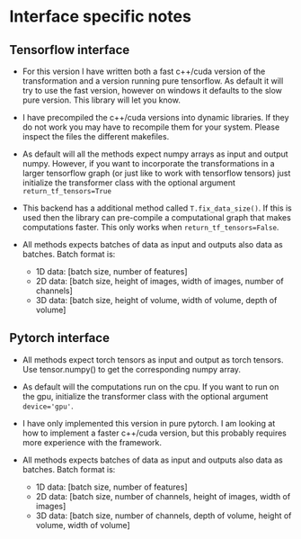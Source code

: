 # Interface specific notes

## Tensorflow interface
* For this version I have written both a fast c++/cuda version of the transformation
  and a version running pure tensorflow. As default it will try to use the fast
  version, however on windows it defaults to the slow pure version. This library
  will let you know.
  
* I have precompiled the c++/cuda versions into dynamic libraries. If they do not
  work you may have to recompile them for your system. Please inspect the files
  the different makefiles.

* As default will all the methods expect numpy arrays as input and output numpy.
  However, if you want to incorporate the transformations in a larger tensorflow
  graph (or just like to work with tensorflow tensors) just initialize the 
  transformer class with the optional argument `return_tf_tensors=True`

* This backend has a additional method called `T.fix_data_size()`. If this is used
  then the library can pre-compile a computational graph that makes computations
  faster. This only works when `return_tf_tensors=False`.

* All methods expects batches of data as input and outputs also data as batches.
  Batch format is:
  * 1D data: [batch size, number of features]
  * 2D data: [batch size, height of images, width of images, number of channels]
  * 3D data: [batch size, height of volume, width of volume, depth of volume]
  
## Pytorch interface
* All methods expect torch tensors as input and output as torch tensors. Use
  tensor.numpy() to get the corresponding numpy array.

* As default will the computations run on the cpu. If you want to run on the
  gpu, initialize the transformer class with the optional argument
  `device='gpu'`.
  
* I have only implemented this version in pure pytorch. I am looking at how to
  implement a faster c++/cuda version, but this probably requires more experience
  with the framework.
  
* All methods expects batches of data as input and outputs also data as batches.
  Batch format is:
  * 1D data: [batch size, number of features]
  * 2D data: [batch size, number of channels, height of images, width of images]
  * 3D data: [batch size, number of channels, depth of volume, height of volume, width of volume]

